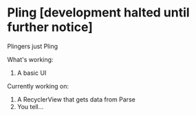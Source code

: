 # Pling [development halted until further notice]
Plingers just Pling

What's working:

1. A basic UI


Currently working on:

1. A RecyclerView that gets data from Parse
2. You tell...



